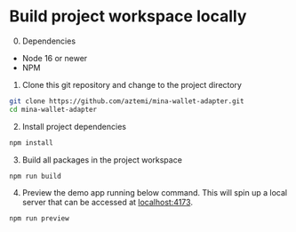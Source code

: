 # Build project workspace locally

0. Dependencies

- Node 16 or newer
- NPM

1. Clone this git repository and change to the project directory

```bash
git clone https://github.com/aztemi/mina-wallet-adapter.git
cd mina-wallet-adapter
```

2. Install project dependencies

```bash npm2yarn
npm install
```

3. Build all packages in the project workspace

```bash npm2yarn
npm run build
```

4. Preview the demo app running below command. This will spin up a local server that can be accessed at [localhost:4173](http://localhost:4173).

```bash npm2yarn
npm run preview
```

